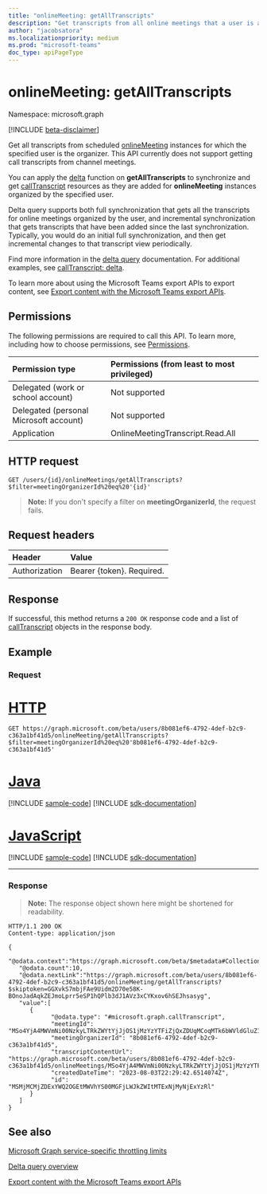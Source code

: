 ```yaml
---
title: "onlineMeeting: getAllTranscripts"
description: "Get transcripts from all online meetings that a user is an organizer of."
author: "jacobsatora"
ms.localizationpriority: medium
ms.prod: "microsoft-teams"
doc_type: apiPageType
---
```


# onlineMeeting: getAllTranscripts

Namespace: microsoft.graph

[!INCLUDE [beta-disclaimer](../../includes/beta-disclaimer.md)]

Get all transcripts from scheduled [onlineMeeting](../resources/onlinemeeting.md) instances for which the specified user is the organizer. This API currently does not support getting call transcripts from channel meetings.

You can apply the [delta](calltranscript-delta.md) function on **getAllTranscripts** to synchronize and get [callTranscript](../resources/calltranscript.md) resources as they are added for **onlineMeeting** instances organized by the specified user.

Delta query supports both full synchronization that gets all the transcripts for online meetings organized by the user, and incremental synchronization that gets transcripts that have been added since the last synchronization. Typically, you would do an initial full synchronization, and then get incremental changes to that transcript view periodically.

Find more information in the [delta query](/graph/delta-query-overview) documentation. For additional examples, see [callTranscript: delta](calltranscript-delta.md).

To learn more about using the Microsoft Teams export APIs to export content, see [Export content with the Microsoft Teams export APIs](/microsoftteams/export-teams-content).

## Permissions

The following permissions are required to call this API. To learn more, including how to choose permissions, see [Permissions](/graph/permissions-reference).

|Permission type      | Permissions (from least to most privileged)              |
|:--------------------|:---------------------------------------------------------|
|Delegated (work or school account)| Not supported |
|Delegated (personal Microsoft account) | Not supported |
|Application | OnlineMeetingTranscript.Read.All |

## HTTP request

<!-- { "blockType": "ignored" } -->
```http
GET /users/{id}/onlineMeetings/getAllTranscripts?$filter=meetingOrganizerId%20eq%20'{id}'
```

>**Note:** If you don't specify a filter on **meetingOrganizerId**, the request fails.

## Request headers
| Header       | Value |
|:---------------|:--------|
| Authorization  | Bearer {token}. Required. |

## Response

If successful, this method returns a `200 OK` response code and a list of [callTranscript](../resources/calltranscript.md) objects in the response body.

## Example

### Request

# [HTTP](#tab/http)
<!-- {
  "blockType": "request",
  "sampleKeys": ["8b081ef6-4792-4def-b2c9-c363a1bf41d5"],
  "name": "get_alltranscipts"
}-->
```msgraph-interactive
GET https://graph.microsoft.com/beta/users/8b081ef6-4792-4def-b2c9-c363a1bf41d5/onlineMeeting/getAllTranscripts?$filter=meetingOrganizerId%20eq%20'8b081ef6-4792-4def-b2c9-c363a1bf41d5'
```

# [Java](#tab/java)
[!INCLUDE [sample-code](../includes/snippets/java/get-alltranscipts-java-snippets.md)]
[!INCLUDE [sdk-documentation](../includes/snippets/snippets-sdk-documentation-link.md)]

# [JavaScript](#tab/javascript)
[!INCLUDE [sample-code](../includes/snippets/javascript/get-alltranscipts-javascript-snippets.md)]
[!INCLUDE [sdk-documentation](../includes/snippets/snippets-sdk-documentation-link.md)]

---

### Response

>**Note:** The response object shown here might be shortened for readability.
<!-- {
  "blockType": "response",
  "truncated": true,
  "name": "get_alltranscipts",
  "@odata.type": "microsoft.graph.callTranscript",
  "isCollection": true
} -->
```http
HTTP/1.1 200 OK
Content-type: application/json

{
   "@odata.context":"https://graph.microsoft.com/beta/$metadata#Collection(callTranscript)",
   "@odata.count":10,
   "@odata.nextLink":"https://graph.microsoft.com/beta/users/8b081ef6-4792-4def-b2c9-c363a1bf41d5/onlineMeeting/getAllTranscripts?$skiptoken=GGXvkS7mbjFAe9Uidm2D70e58K-BOnoJadAqkZEJmoLprr5eSP1hQPlb3dJ1AVz3xCYKxov6hSEJhsasyg",
   "value":[
      {
            "@odata.type": "#microsoft.graph.callTranscript",
            "meetingId": "MSo4YjA4MWVmNi00NzkyLTRkZWYtYjJjOS1jMzYzYTFiZjQxZDUqMCoqMTk6bWVldGluZ19OMUUxWTFJME56QXRabVF5T0MxMU5HWTFMV0UwTTJFdFpXTTFOVFkxWW1Rd05HTTBAdGhyZWFkLnYy",
            "meetingOrganizerId": "8b081ef6-4792-4def-b2c9-c363a1bf41d5",
            "transcriptContentUrl": "https://graph.microsoft.com/beta/users/8b081ef6-4792-4def-b2c9-c363a1bf41d5/onlineMeetings/MSo4YjA4MWVmNi00NzkyLTRkZWYtYjJjOS1jMzYzYTFiZjQxZDUqMCoqMTk6bWVldGluZ19OMUUxWTFJME56QXRabVF5T0MxMU5HWTFMV0UwTTJFdFpXTTFOVFkxWW1Rd05HTTBAdGhyZWFkLnYy/transcripts/MSMjMCMjZDExYWQ2OGEtMWVhYS00MGFjLWJkZWItMTExNjMyNjExYzRl/content",
            "createdDateTime": "2023-08-03T22:29:42.6514074Z",
            "id": "MSMjMCMjZDExYWQ2OGEtMWVhYS00MGFjLWJkZWItMTExNjMyNjExYzRl"
      }
   ]
}
```

## See also

[Microsoft Graph service-specific throttling limits](/graph/throttling-limits#microsoft-teams-service-limits)

[Delta query overview](/graph/delta-query-overview) 

[Export content with the Microsoft Teams export APIs](/microsoftteams/export-teams-content)
